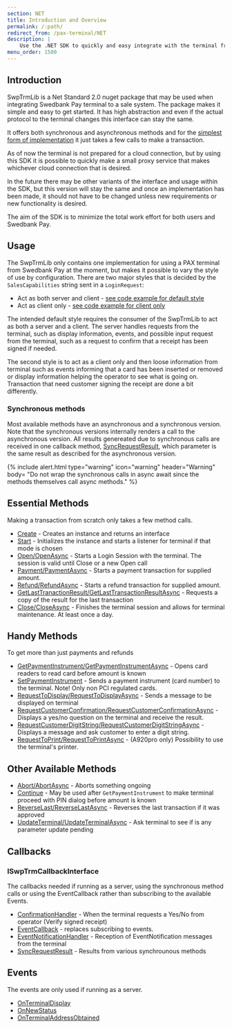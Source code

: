 ```yaml
---
section: NET
title: Introduction and Overview
permalink: /:path/
redirect_from: /pax-terminal/NET
description: |
    Use the .NET SDK to quickly and easy integrate with the terminal from your POS solution. The aim of the SDK is to minimize the work effort for both users and Swedbank Pay.
menu_order: 1500
---
```


## Introduction

SwpTrmLib is a Net Standard 2.0 nuget package that may be used when integrating Swedbank Pay terminal to a sale system. The
package makes it simple and easy to get started.
It has high abstraction and even if the actual protocol to the terminal changes this interface can stay the same.

It offers both synchronous and asynchronous methods and for the [simplest form of implementation][client-style] it just takes a few calls to make a transaction.

As of now the terminal is not prepared for a cloud connection, but by using this SDK it is possible to quickly make a small proxy service that makes whichever cloud connection that is desired.

In the future there may be other variants of the interface and usage within the SDK, but this version will stay the same and once an implementation has been made, it should not have to be changed unless new requirements or new functionality is desired.

The aim of the SDK is to minimize the total work effort for both users and Swedbank Pay.

## Usage

The SwpTrmLib only contains one implementation for using a PAX terminal from Swedbank Pay at the moment, but makes it possible to vary the style of use
by configuration. There are two major styles that is decided by the `SalesCapabilities` string sent in a `LoginRequest`:

*   Act as both server and client - [see code example for default style][default-style]
*   Act as client only - [see code example for client only][client-style]

The intended default style requires the consumer of the SwpTrmLib to act as both a server and a client. The server
handles requests from the terminal, such as display information, events, and possible input request from the terminal,
such as a request to confirm that a receipt has been signed if needed.

The second style is to act as a client only and then loose information from terminal such as events informing that a card has been inserted or removed or display
information helping the operator to see what is going on. Transaction that need customer signing the receipt are done a bit differently.

### Synchronous methods

Most available methods have an asynchronous and a synchronous version. Note that the synchronous versions internally renders a call to the asynchronous version. All results genereated due to synchronous calls are received in one callback method, [SyncRequestResult][syncrequestresult], which parameter is the same result as described for the asynchronous version.

{% include alert.html type="warning" icon="warning" header="Warning"
body= "Do not wrap the synchronous calls in async await since the methods themselves call async methods."
%}

## Essential Methods

Making a transaction from scratch only takes a few method calls.

*   [Create][create-method] - Creates an instance and returns an interface
*   [Start][start-method] - Initializes the instance and starts a listener for terminal if that mode is chosen
*   [Open/OpenAsync][openasync] - Starts a Login Session with the terminal. The session is valid until Close or a new Open call
*   [Payment/PaymentAsync][paymentasync] - Starts a payment transaction for supplied amount.
*   [Refund/RefundAsync][refundasync] - Starts a refund transaction for supplied amount.
*   [GetLastTranactionResult/GetLastTransactionResultAsync][getlasttransactionresult] - Requests a copy of the result for the last transaction
*   [Close/CloseAsync][closeasync] - Finishes the terminal session and allows for terminal maintenance. At least once a day.

## Handy Methods

To get more than just payments and refunds

*   [GetPaymentInstrument/GetPaymentInstrumentAsync][getpaymentinstrumentasync] - Opens card readers to read card before amount is known
*   [SetPaymentInstrument][setpaymentinstrument] - Sends a payment instrument (card number) to the terminal. Note! Only non PCI regulated cards.
*   [RequestToDisplay/RequestToDisplayAsync][requesttodisplayasync] - Sends a message to be displayed on terminal
*   [RequestCustomerConfirmation/RequestCustomerConfirmationAsync][requestcustomerconfirmation] - Displays a yes/no question on the terminal and receive the result.
*   [RequestCustomerDigitString/RequestCustomerDigitStringAsync][requestcustomerdigitstring] - Displays a message and ask customer to enter a digit string.
*   [RequestToPrint/RequestToPrintAsync][requesttoprint] - (A920pro only) Possibility to use the terminal's printer.

## Other Available Methods

*   [Abort/AbortAsync][abortasync] - Aborts something ongoing
*   [Continue][continue] - May be used after `GetPaymentInstrument` to make terminal proceed with PIN dialog before amount is known
*   [ReverseLast/ReverseLastAsync][reverselastasync] - Reverses the last transaction if it was approved
*   [UpdateTerminal/UpdateTerminalAsync][updateterminal] - Ask terminal to see if is any parameter update pending

## Callbacks

### ISwpTrmCallbackInterface

The callbacks needed if running as a server, using the synchronous method calls or using the EventCallback rather than subscribing to the available Events.

*   [ConfirmationHandler][confirmationhandler] - When the terminal requests a  Yes/No from operator (Verify signed receipt)
*   [EventCallback][eventcallback] - replaces subscribing to events.
*   [EventNotificationHandler][eventnotificationhandler] - Reception of EventNotification messages from the terminal
*   [SyncRequestResult][syncrequestresult] - Results from various synchrounous methods

## Events

The events are only used if running as a server.

*   [OnTerminalDisplay][onterminaldisplay]
*   [OnNewStatus][onnewstatus]
*   [OnTerminalAddressObtained][onterminaladdressobtained]

[create-method]: ./Methods/create
[start-method]: ./Methods/start
[openasync]: ./Methods/openasync
[paymentasync]: ./Methods/paymentasync
[getpaymentinstrumentasync]: ./Methods/getpaymentinstrumentasync
[abortasync]: ./Methods/abortasync
[default-style]: ./CodeExamples/#as-client-and-server
[client-style]: ./CodeExamples/#as-client-only
[refundasync]: ./Methods/refundasync
[closeasync]: ./Methods/closeasync
[setpaymentinstrument]: ./Methods/setpaymentinstrument
[reverselastasync]: ./Methods/reverselastasync
[requesttodisplayasync]: ./Methods/requesttodisplayasync
[requestcustomerconfirmation]: ./Methods/requestcustomerconfirmation
[onterminaldisplay]: Events/#onterminaldisplay
[onnewstatus]: Events/#onnewstatus
[onterminaladdressobtained]: Events/#onterminaladdressobtained
[confirmationhandler]: ISwpTrmCallbackInterface/#confirmationhandler
[eventnotificationhandler]: ISwpTrmCallbackInterface/#eventnotificationhandler
[syncrequestresult]: ISwpTrmCallbackInterface/#syncrequestresult
[continue]: ./Methods/continue
[getlasttransactionresult]: ./Methods/getlasttransactionresult
[requestcustomerdigitstring]: ./Methods/requestcustomerdigitstring
[eventcallback]: ./ISwpTrmCallbackInterface
[updateterminal]: ./Methods/updateterminalasync
[requesttoprint]: ./Methods/requesttoprint
